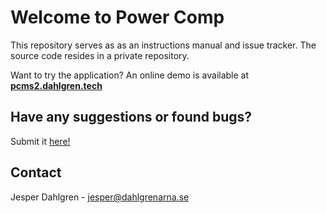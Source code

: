 # Welcome to Power Comp

This repository serves as as an instructions manual and issue tracker. The source code resides in a private repository.

Want to try the application? An online demo is available at **[pcms2.dahlgren.tech](http://pcms2.dahlgren.tech/)**

## Have any suggestions or found bugs?
Submit it [here!](https://gitreports.com/issue/J-Dahlgren/Power-Comp)

## Contact

Jesper Dahlgren - jesper@dahlgrenarna.se
